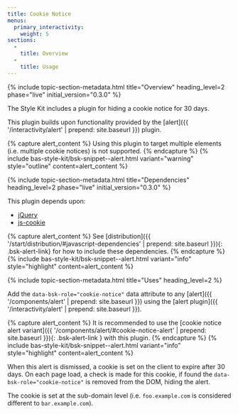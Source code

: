 ```yaml
---
title: Cookie Notice
menus:
  primary_interactivity:
    weight: 5
sections:
  -
    title: Overview
  -
    title: Usage
---
```


{% include topic-section-metadata.html
  title="Overview"
  heading_level=2
  phase="live"
  initial_version="0.3.0"
%}

The Style Kit includes a plugin for hiding a cookie notice for 30 days.

This plugin builds upon functionality provided by the [alert]({{ '/interactivity/alert' | prepend: site.baseurl }})
plugin.

{% capture alert_content %}
Using this plugin to target multiple elements (i.e. multiple cookie notices) is not supported.
{% endcapture %}
{% include bas-style-kit/bsk-snippet--alert.html
  variant="warning"
  style="outline"
  content=alert_content
%}

{% include topic-section-metadata.html
  title="Dependencies"
  heading_level=2
  phase="live"
  initial_version="0.3.0"
%}

This plugin depends upon:

* [jQuery](https://jquery.com)
* [js-cookie](https://github.com/js-cookie/js-cookie)

{% capture alert_content %}
See [distribution]({{ '/start/distribution/#javascript-dependencies' | prepend: site.baseurl }}){: .bsk-alert-link} for
how to include these dependencies.
{% endcapture %}
{% include bas-style-kit/bsk-snippet--alert.html
  variant="info"
  style="highlight"
  content=alert_content
%}

{% include topic-section-metadata.html
  title="Uses"
  heading_level=2
%}

Add the `data-bsk-role="cookie-notice"` data attribute to any [alert]({{ '/components/alert' | prepend: site.baseurl }})
using the [alert plugin]({{ '/interactivity/alert' | prepend: site.baseurl }}).

{% capture alert_content %}
It is recommended to use the
[cookie notice alert variant]({{ '/components/alert/#cookie-notice-alert' | prepend: site.baseurl }}){: .bsk-alert-link }
with this plugin.
{% endcapture %}
{% include bas-style-kit/bsk-snippet--alert.html
  variant="info"
  style="highlight"
  content=alert_content
%}

When this alert is dismissed, a cookie is set on the client to expire after 30 days. On each page load, a check is made
for this cookie, if found the `data-bsk-role="cookie-notice"` is removed from the DOM, hiding the alert.

The cookie is set at the sub-domain level (i.e. `foo.example.com` is considered different to `bar.example.com`).
